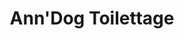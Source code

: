 ---
title: "Ann'Dog Toilettage"
url: /bourgoin-jallieu/anndog-toilettage/
shop: toilettage des animaux
---
